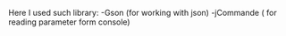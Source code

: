 Here I used  such library:
-Gson (for working with json)
-jCommande ( for reading parameter form console)
